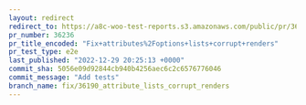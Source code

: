 ```yaml
---
layout: redirect
redirect_to: https://a8c-woo-test-reports.s3.amazonaws.com/public/pr/36236/e2e/index.html
pr_number: 36236
pr_title_encoded: "Fix+attributes%2Foptions+lists+corrupt+renders"
pr_test_type: e2e
last_published: "2022-12-29 20:25:13 +0000"
commit_sha: 5056e09d92844cb940b4256aec6c2c6576776046
commit_message: "Add tests"
branch_name: fix/36190_attribute_lists_corrupt_renders
---
```

